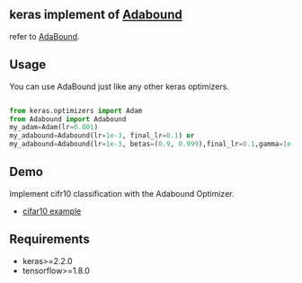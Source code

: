 ## keras implement of [Adabound](https://openreview.net/forum?id=Bkg3g2R9FX)
refer to [AdaBound](https://github.com/Luolc/AdaBound).

## Usage
You can use AdaBound just like any other keras optimizers.
```python

from keras.optimizers import Adam
from Adabound import Adabound
my_adam=Adam(lr=0.001)
my_adabound=Adabound(lr=1e-3, final_lr=0.1) or
my_adabound=Adabound(lr=1e-3, betas=(0.9, 0.999),final_lr=0.1,gamma=1e-3,epsilon=1e-8,)
```
## Demo
Implement cifr10 classification  with the  Adabound Optimizer.
* [cifar10 example](https://colab.research.google.com/drive/130x0fV9uoohXO_iVGV2ULan4ieJz-dpo)

## Requirements

* keras>=2.2.0
* tensorflow>=1.8.0


